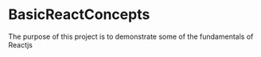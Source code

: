 # BasicReactConcepts
The purpose of this project is to demonstrate some of the fundamentals of Reactjs
